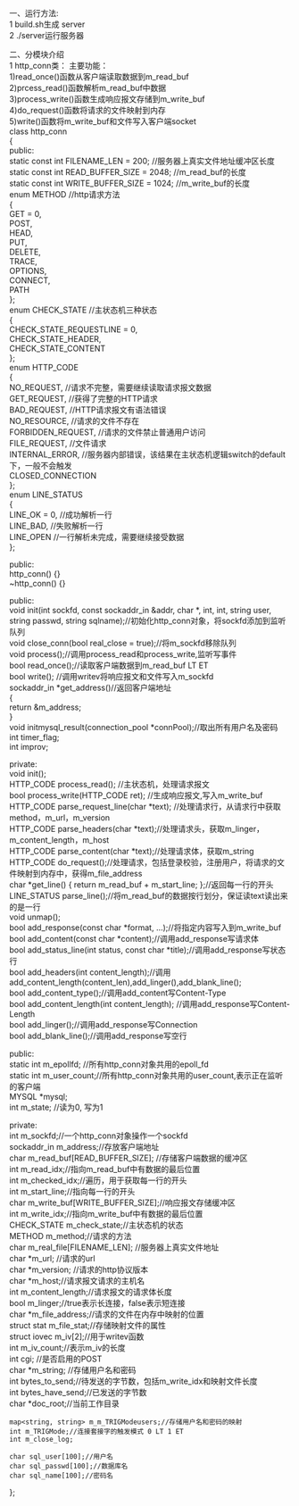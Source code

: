 一、运行方法:  
1 build.sh生成 server  
2 ./server运行服务器  

二、分模块介绍  
1 http_conn类： 
主要功能：  
1)read_once()函数从客户端读取数据到m_read_buf   
2)prcess_read()函数解析m_read_buf中数据  
3)process_write()函数生成响应报文存储到m_write_buf  
4)do_request()函数将请求的文件映射到内存  
5)write()函数将m_write_buf和文件写入客户端socket  
class http_conn  
{  
public:  
    static const int FILENAME_LEN = 200; //服务器上真实文件地址缓冲区长度  
    static const int READ_BUFFER_SIZE = 2048; //m_read_buf的长度  
    static const int WRITE_BUFFER_SIZE = 1024; //m_write_buf的长度  
    enum METHOD //http请求方法  
    {  
        GET = 0,  
        POST,  
        HEAD,  
        PUT,  
        DELETE,  
        TRACE,  
        OPTIONS,  
        CONNECT,  
        PATH  
    };  
    enum CHECK_STATE //主状态机三种状态  
    {  
        CHECK_STATE_REQUESTLINE = 0,  
        CHECK_STATE_HEADER,  
        CHECK_STATE_CONTENT  
    };  
    enum HTTP_CODE  
    {  
        NO_REQUEST, //请求不完整，需要继续读取请求报文数据  
        GET_REQUEST, //获得了完整的HTTP请求  
        BAD_REQUEST, //HTTP请求报文有语法错误  
        NO_RESOURCE, //请求的文件不存在  
        FORBIDDEN_REQUEST, //请求的文件禁止普通用户访问  
        FILE_REQUEST, //文件请求  
        INTERNAL_ERROR, //服务器内部错误，该结果在主状态机逻辑switch的default下，一般不会触发  
        CLOSED_CONNECTION  
    };  
    enum LINE_STATUS  
    {  
        LINE_OK = 0, //成功解析一行  
        LINE_BAD, //失败解析一行  
        LINE_OPEN //一行解析未完成，需要继续接受数据  
    };  
  
public:  
    http_conn() {}  
    ~http_conn() {}  
  
public:  
    void init(int sockfd, const sockaddr_in &addr, char *, int, int, string user, string passwd, string sqlname);//初始化http_conn对象，将sockfd添加到监听队列  
    void close_conn(bool real_close = true);//将m_sockfd移除队列  
    void process();//调用process_read和process_write,监听写事件  
    bool read_once();//读取客户端数据到m_read_buf LT ET  
    bool write(); //调用writev将响应报文和文件写入m_sockfd  
    sockaddr_in *get_address()//返回客户端地址  
    {  
        return &m_address;  
    }  
    void initmysql_result(connection_pool *connPool);//取出所有用户名及密码  
    int timer_flag;  
    int improv;  
  
  
private:  
    void init();  
    HTTP_CODE process_read(); //主状态机，处理请求报文  
    bool process_write(HTTP_CODE ret); //生成响应报文,写入m_write_buf  
    HTTP_CODE parse_request_line(char *text); //处理请求行，从请求行中获取method，m_url，m_version  
    HTTP_CODE parse_headers(char *text);//处理请求头，获取m_linger，m_content_length，m_host  
    HTTP_CODE parse_content(char *text);//处理请求体，获取m_string  
    HTTP_CODE do_request();//处理请求，包括登录校验，注册用户，将请求的文件映射到内存中，获得m_file_address  
    char *get_line() { return m_read_buf + m_start_line; };//返回每一行的开头  
    LINE_STATUS parse_line();//将m_read_buf的数据按行划分，保证读text读出来的是一行  
    void unmap();  
    bool add_response(const char *format, ...);//将指定内容写入到m_write_buf  
    bool add_content(const char *content);//调用add_response写请求体  
    bool add_status_line(int status, const char *title);//调用add_response写状态行  
    bool add_headers(int content_length);//调用add_content_length(content_len),add_linger(),add_blank_line();  
    bool add_content_type();//调用add_content写Content-Type  
    bool add_content_length(int content_length); //调用add_response写Content-Length  
    bool add_linger();//调用add_response写Connection  
    bool add_blank_line();//调用add_response写空行  
  
public:  
    static int m_epollfd; //所有http_conn对象共用的epoll_fd  
    static int m_user_count;//所有http_conn对象共用的user_count,表示正在监听的客户端  
    MYSQL *mysql;  
    int m_state;  //读为0, 写为1  
  
private:  
    int m_sockfd;//一个http_conn对象操作一个sockfd  
    sockaddr_in m_address;//存放客户端地址  
    char m_read_buf[READ_BUFFER_SIZE]; //存储客户端数据的缓冲区  
    int m_read_idx;//指向m_read_buf中有数据的最后位置  
    int m_checked_idx;//遍历，用于获取每一行的开头  
    int m_start_line;//指向每一行的开头  
    char m_write_buf[WRITE_BUFFER_SIZE];//响应报文存储缓冲区  
    int m_write_idx;//指向m_write_buf中有数据的最后位置  
    CHECK_STATE m_check_state;//主状态机的状态  
    METHOD m_method;//请求的方法  
    char m_real_file[FILENAME_LEN]; //服务器上真实文件地址  
    char *m_url; //请求的url  
    char *m_version; //请求的http协议版本  
    char *m_host;//请求报文请求的主机名  
    int m_content_length;//请求报文的请求体长度  
    bool m_linger;//true表示长连接，false表示短连接  
    char *m_file_address;//请求的文件在内存中映射的位置  
    struct stat m_file_stat;//存储映射文件的属性  
    struct iovec m_iv[2];//用于writev函数  
    int m_iv_count;//表示m_iv的长度  
    int cgi;        //是否启用的POST  
    char *m_string; //存储用户名和密码  
    int bytes_to_send;//待发送的字节数，包括m_write_idx和映射文件长度  
    int bytes_have_send;//已发送的字节数  
    char *doc_root;//当前工作目录  
  
    map<string, string> m_m_TRIGModeusers;//存储用户名和密码的映射  
    int m_TRIGMode;//连接套接字的触发模式 0 LT 1 ET  
    int m_close_log;  
  
    char sql_user[100];//用户名  
    char sql_passwd[100];//数据库名  
    char sql_name[100];//密码名  
};  


